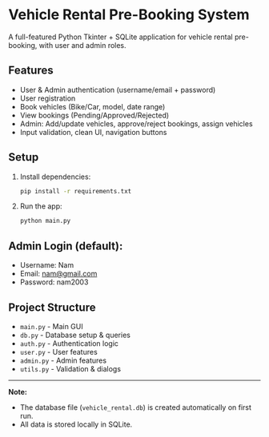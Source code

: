 # Vehicle Rental Pre-Booking System

A full-featured Python Tkinter + SQLite application for vehicle rental pre-booking, with user and admin roles.

## Features
- User & Admin authentication (username/email + password)
- User registration
- Book vehicles (Bike/Car, model, date range)
- View bookings (Pending/Approved/Rejected)
- Admin: Add/update vehicles, approve/reject bookings, assign vehicles
- Input validation, clean UI, navigation buttons

## Setup
1. Install dependencies:
   ```cmd
   pip install -r requirements.txt
   ```
2. Run the app:
   ```cmd
   python main.py
   ```

## Admin Login (default):
- Username: Nam
- Email: nam@gmail.com
- Password: nam2003

## Project Structure
- `main.py` - Main GUI
- `db.py` - Database setup & queries
- `auth.py` - Authentication logic
- `user.py` - User features
- `admin.py` - Admin features
- `utils.py` - Validation & dialogs

---
**Note:**
- The database file (`vehicle_rental.db`) is created automatically on first run.
- All data is stored locally in SQLite.

